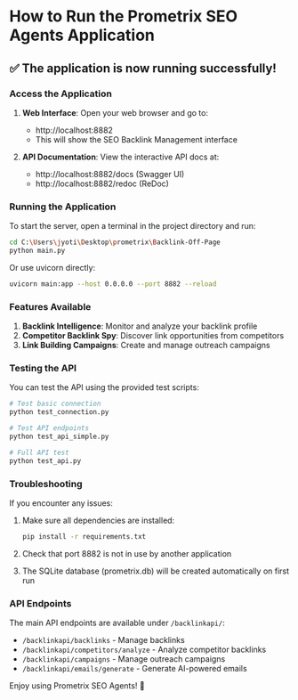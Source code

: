 # How to Run the Prometrix SEO Agents Application

## ✅ The application is now running successfully!

### Access the Application

1. **Web Interface**: Open your web browser and go to:
   - http://localhost:8882
   - This will show the SEO Backlink Management interface

2. **API Documentation**: View the interactive API docs at:
   - http://localhost:8882/docs (Swagger UI)
   - http://localhost:8882/redoc (ReDoc)

### Running the Application

To start the server, open a terminal in the project directory and run:

```bash
cd C:\Users\jyoti\Desktop\prometrix\Backlink-Off-Page
python main.py
```

Or use uvicorn directly:

```bash
uvicorn main:app --host 0.0.0.0 --port 8882 --reload
```

### Features Available

1. **Backlink Intelligence**: Monitor and analyze your backlink profile
2. **Competitor Backlink Spy**: Discover link opportunities from competitors
3. **Link Building Campaigns**: Create and manage outreach campaigns

### Testing the API

You can test the API using the provided test scripts:

```bash
# Test basic connection
python test_connection.py

# Test API endpoints
python test_api_simple.py

# Full API test
python test_api.py
```

### Troubleshooting

If you encounter any issues:

1. Make sure all dependencies are installed:
   ```bash
   pip install -r requirements.txt
   ```

2. Check that port 8882 is not in use by another application

3. The SQLite database (prometrix.db) will be created automatically on first run

### API Endpoints

The main API endpoints are available under `/backlinkapi/`:
- `/backlinkapi/backlinks` - Manage backlinks
- `/backlinkapi/competitors/analyze` - Analyze competitor backlinks
- `/backlinkapi/campaigns` - Manage outreach campaigns
- `/backlinkapi/emails/generate` - Generate AI-powered emails

Enjoy using Prometrix SEO Agents! 🚀
